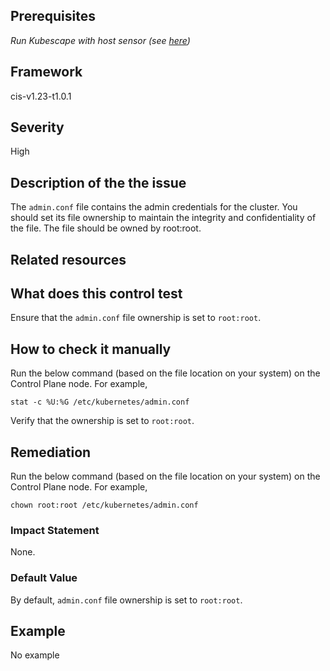 ## Prerequisites
 *Run Kubescape with host sensor (see [here](https://hub.armo.cloud/docs/host-sensor))*
 
## Framework
cis-v1.23-t1.0.1
 
## Severity
High

## Description of the the issue
The `admin.conf` file contains the admin credentials for the cluster. You should set its file ownership to maintain the integrity and confidentiality of the file. The file should be owned by root:root.
 
## Related resources

 
## What does this control test
Ensure that the `admin.conf` file ownership is set to `root:root`.
 
## How to check it manually
Run the below command (based on the file location on your system) on the Control Plane node. For example,

 
```
stat -c %U:%G /etc/kubernetes/admin.conf

```
 Verify that the ownership is set to `root:root`.
## Remediation
Run the below command (based on the file location on your system) on the Control Plane node. For example,

 
```
chown root:root /etc/kubernetes/admin.conf

```
 
### Impact Statement
None.
### Default Value
By default, `admin.conf` file ownership is set to `root:root`.
## Example
No example

